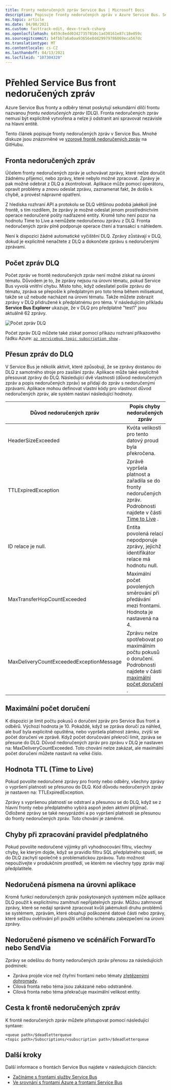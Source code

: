 ```yaml
---
title: Fronty nedoručených zpráv Service Bus | Microsoft Docs
description: Popisuje fronty nedoručených zpráv v Azure Service Bus. Service Bus fronty a odběry témat poskytují sekundární dílčí frontu, která se nazývá fronta nedoručených zpráv.
ms.topic: article
ms.date: 04/08/2021
ms.custom: fasttrack-edit, devx-track-csharp
ms.openlocfilehash: 6459c8edd03427357810c1ad30161e87c18e059c
ms.sourcegitcommit: b4fbb7a6a0aa93656e8dd29979786069eca567dc
ms.translationtype: MT
ms.contentlocale: cs-CZ
ms.lasthandoff: 04/13/2021
ms.locfileid: "107304320"
---
```

# <a name="overview-of-service-bus-dead-letter-queues"></a>Přehled Service Bus front nedoručených zpráv

Azure Service Bus fronty a odběry témat poskytují sekundární dílčí frontu nazvanou *frontu nedoručených zpráv* (DLQ). Fronta nedoručených zpráv nemusí být explicitně vytvořena a nelze ji odstranit ani spravovat nezávisle na hlavní entitě.

Tento článek popisuje fronty nedoručených zpráv v Service Bus. Mnohé diskuze jsou znázorněné ve [vzorové frontě nedoručených zpráv](https://github.com/Azure/azure-service-bus/tree/master/samples/DotNet/Microsoft.Azure.ServiceBus/DeadletterQueue) na GitHubu.
 
## <a name="the-dead-letter-queue"></a>Fronta nedoručených zpráv

Účelem fronty nedoručených zpráv je uchovávat zprávy, které nelze doručit žádnému příjemci, nebo zprávy, které nebylo možné zpracovat. Zprávy je pak možné odebrat z DLQ a zkontrolovat. Aplikace může pomocí operátoru, opravit problémy a znovu odeslat zprávu, zaznamenat fakt, že došlo k chybě, a provést nápravné opatření. 

Z hlediska rozhraní API a protokolu se DLQ většinou podobá jakékoli jiné frontě, s tím rozdílem, že zprávy je možné odeslat jenom prostřednictvím operace nedoručené pošty nadřazené entity. Kromě toho není pozor na hodnotu Time to Live a nemůžete nedoručenou zprávu z DLQ. Fronta nedoručených zpráv plně podporuje operace čtení a transakcí s náhledem.

Není k dispozici žádné automatické vyčištění DLQ. Zprávy zůstávají v DLQ, dokud je explicitně nenačtete z DLQ a dokončete zprávu s nedoručenými zprávami.


## <a name="dlq-message-count"></a>Počet zpráv DLQ
Počet zpráv ve frontě nedoručených zpráv není možné získat na úrovni tématu. Důvodem je to, že zprávy nejsou na úrovni tématu, pokud Service Bus vyvolá vnitřní chybu. Místo toho, když odesílatel pošle zprávu do tématu, zpráva se přepošle k předplatným pro toto téma během milisekund, takže se už nebude nacházet na úrovni tématu. Takže můžete zobrazit zprávy v DLQ přidružené k předplatnému pro téma. V následujícím příkladu **Service Bus Explorer** ukazuje, že v DLQ pro předplatné "test1" jsou aktuálně 62 zprávy. 

![Počet zpráv DLQ](./media/service-bus-dead-letter-queues/dead-letter-queue-message-count.png)

Počet zpráv DLQ můžete také získat pomocí příkazu rozhraní příkazového řádku Azure: [`az servicebus topic subscription show`](/cli/azure/servicebus/topic/subscription#az-servicebus-topic-subscription-show) . 

## <a name="moving-messages-to-the-dlq"></a>Přesun zpráv do DLQ
V Service Bus je několik aktivit, které způsobují, že se zprávy dostanou do DLQ z samotného stroje pro zasílání zpráv. Aplikace může také explicitně přesouvat zprávy do DLQ. Následující dvě vlastnosti (důvod nedoručených zpráv a popis nedoručených zpráv) se přidají do zpráv s nedoručenými zprávami. Aplikace mohou definovat vlastní kódy pro vlastnost důvod nedoručených zpráv, ale systém nastaví následující hodnoty.

| Důvod nedoručených zpráv | Popis chyby nedoručených zpráv |
| --- | --- |
|HeaderSizeExceeded |Kvóta velikosti pro tento datový proud byla překročena. |
|TTLExpiredException |Zprávě vypršela platnost a zařadila se do fronty nedoručených zpráv. Podrobnosti najdete v části [Time to Live](#time-to-live) . |
|ID relace je null. |Entita povolená relací nepodporuje zprávy, jejichž identifikátor relace má hodnotu null. |
|MaxTransferHopCountExceeded | Maximální počet povolených směrování při předávání mezi frontami. Hodnota je nastavená na 4. |
| MaxDeliveryCountExceededExceptionMessage | Zprávu nelze spotřebovat po maximálním počtu pokusů o doručení. Podrobnosti najdete v části [maximální počet doručení](#maximum-delivery-count) . |

## <a name="maximum-delivery-count"></a>Maximální počet doručení
K dispozici je limit počtu pokusů o doručení zpráv pro Service Bus front a odběrů. Výchozí hodnota je 10. Pokaždé, když se zpráva doručí za náhled, ale buď byla explicitně opuštěna, nebo vypršela platnost zámku, zvýší se počet doručení ve zprávě. Když počet doručování překročí limit, zpráva se přesune do DLQ. Důvod nedoručených zpráv pro zprávu v DLQ je nastaven na: MaxDeliveryCountExceeded. Toto chování nelze zakázat, ale maximální počet doručení můžete nastavit na velké číslo.

## <a name="time-to-live"></a>Hodnota TTL (Time to Live)
Pokud povolíte nedoručené zprávy pro fronty nebo odběry, všechny zprávy o vypršení platnosti se přesunou do DLQ. Kód důvodu nedoručených zpráv je nastaven na: TTLExpiredException.

Zprávy s vypršenou platností se odstraní a přesunou se do DLQ, když se z hlavní fronty nebo předplatného vybírá aspoň jeden aktivní přijímač. Odložené zprávy se také nevyprázdní a po vypršení platnosti se přesunou do fronty nedoručených zpráv. Toto chování je záměrné.

## <a name="errors-while-processing-subscription-rules"></a>Chyby při zpracování pravidel předplatného
Pokud povolíte nedoručené výjimky při vyhodnocování filtru, všechny chyby, ke kterým dojde, když se pravidlo filtru SQL předplatného spustí, se do DLQ zachytí společně s problematickou zprávou. Tuto možnost nepoužívejte v produkčním prostředí, ve kterém ne všechny typy zpráv mají předplatitele.

## <a name="application-level-dead-lettering"></a>Nedoručená písmena na úrovni aplikace
Kromě funkcí nedoručených zpráv poskytovaných systémem může aplikace DLQ použít k explicitnímu zamítnutí nepřijatelných zpráv. Můžou zahrnovat zprávy, které se nedají správně zpracovat kvůli jakémukoli druhu problémů se systémem, zprávám, které obsahují poškozené datové části nebo zprávy, které selžou ověřování při použití určitého schématu zabezpečení na úrovni zprávy.

## <a name="dead-lettering-in-forwardto-or-sendvia-scenarios"></a>Nedoručené písmeno ve scénářích ForwardTo nebo SendVia
Zprávy se odešlou do fronty nedoručených zpráv přenosu za následujících podmínek:

- Zpráva projde více než čtyřmi frontami nebo tématy [zřetězenými dohromady](service-bus-auto-forwarding.md).
- Cílová fronta nebo téma jsou zakázané nebo odstraněné.
- Cílová fronta nebo téma překračuje maximální velikost entity.

## <a name="path-to-the-dead-letter-queue"></a>Cesta k frontě nedoručených zpráv
K frontě nedoručených zpráv můžete přistupovat pomocí následující syntaxe:

```
<queue path>/$deadletterqueue
<topic path>/Subscriptions/<subscription path>/$deadletterqueue
```


## <a name="next-steps"></a>Další kroky

Další informace o frontách Service Bus najdete v následujících článcích:

* [Začínáme s frontami služby Service Bus](service-bus-dotnet-get-started-with-queues.md)
* [Ve srovnání s frontami Azure a frontami Service Bus](service-bus-azure-and-service-bus-queues-compared-contrasted.md)

